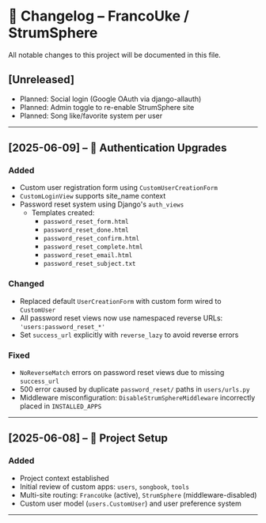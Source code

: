 # 📓 Changelog – FrancoUke / StrumSphere

All notable changes to this project will be documented in this file.

## [Unreleased]

- Planned: Social login (Google OAuth via django-allauth)
- Planned: Admin toggle to re-enable StrumSphere site
- Planned: Song like/favorite system per user

---

## [2025-06-09] – 🔐 Authentication Upgrades

### Added
- Custom user registration form using `CustomUserCreationForm`
- `CustomLoginView` supports site_name context
- Password reset system using Django's `auth_views`
  - Templates created:
    - `password_reset_form.html`
    - `password_reset_done.html`
    - `password_reset_confirm.html`
    - `password_reset_complete.html`
    - `password_reset_email.html`
    - `password_reset_subject.txt`

### Changed
- Replaced default `UserCreationForm` with custom form wired to `CustomUser`
- All password reset views now use namespaced reverse URLs: `'users:password_reset_*'`
- Set `success_url` explicitly with `reverse_lazy` to avoid reverse errors

### Fixed
- `NoReverseMatch` errors on password reset views due to missing `success_url`
- 500 error caused by duplicate `password_reset/` paths in `users/urls.py`
- Middleware misconfiguration: `DisableStrumSphereMiddleware` incorrectly placed in `INSTALLED_APPS`

---

## [2025-06-08] – 🧱 Project Setup

### Added
- Project context established
- Initial review of custom apps: `users`, `songbook`, `tools`
- Multi-site routing: `FrancoUke` (active), `StrumSphere` (middleware-disabled)
- Custom user model (`users.CustomUser`) and user preference system

---

